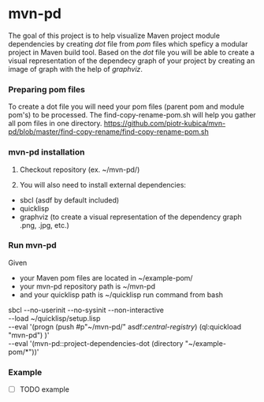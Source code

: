 # mvn-pd

The goal of this project is to help visualize Maven project module dependencies by creating _dot_ file from _pom_ files which speficy a modular project in Maven build tool. Based on the _dot_ file you will be able to create a visual representation of the dependecy graph of your project by creating an image of graph with the help of _graphviz_.

### Preparing pom files

To create a dot file you will need your pom files (parent pom and module pom's) to be processed.
The find-copy-rename-pom.sh will help you gather all pom files in one directory.
https://github.com/piotr-kubica/mvn-pd/blob/master/find-copy-rename/find-copy-rename-pom.sh

### mvn-pd installation

1. Checkout repository (ex. ~/mvn-pd/)

2. You will also need to install external dependencies:
* sbcl (asdf by default included)
* quicklisp
* graphviz (to create a visual representation of the dependency graph .png, .jpg, etc.)

### Run mvn-pd

Given 
- your Maven pom files are located in ~/example-pom/ 
- your mvn-pd repository path is ~/mvn-pd
- and your quicklisp path is ~/quicklisp
run command from bash

sbcl --no-userinit --no-sysinit --non-interactive \
     --load ~/quicklisp/setup.lisp \
     --eval '(progn (push #p"~/mvn-pd/" asdf:*central-registry*) (ql:quickload "mvn-pd") )' \
     --eval '(mvn-pd::project-dependencies-dot (directory "~/example-pom/*"))'
     
### Example

- [ ] TODO example
